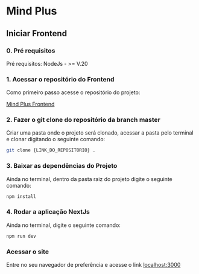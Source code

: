 # Mind Plus
## Iniciar Frontend
### 0. Pré requisitos
Pré requisitos:
NodeJs - >= V.20
### 1. Acessar o repositório do Frontend
Como primeiro passo acesse o repositório do projeto:

[Mind Plus Frontend](https://github.com/Pac-Mind-Plus/Frontend)
### 2. Fazer o git clone do repositório da branch master
Criar uma pasta onde o projeto será clonado, acessar a pasta pelo terminal e clonar digitando o seguinte comando:

```bash
git clone {LINK_DO_REPOSITORIO} .
```

### 3. Baixar as dependências do Projeto
Ainda no terminal, dentro da pasta raiz do projeto digite o seguinte comando:
``` bash
npm install
```

### 4. Rodar a aplicação NextJs
Ainda no terminal, digite o seguinte comando:
``` bash
npm run dev
```

### Acessar o site
Entre no seu navegador de preferência e acesse o link
[localhost:3000](localhost:3000)